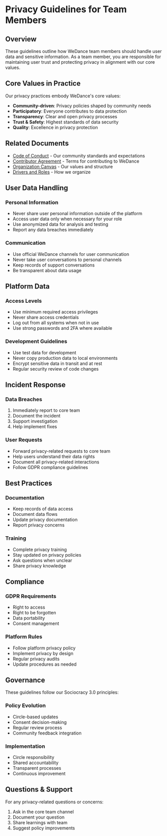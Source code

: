 # Privacy Guidelines for Team Members

## Overview

These guidelines outline how WeDance team members should handle user data and sensitive information. As a team member, you are responsible for maintaining user trust and protecting privacy in alignment with our core values.

## Core Values in Practice

Our privacy practices embody WeDance's core values:

- **Community-driven**: Privacy policies shaped by community needs
- **Participatory**: Everyone contributes to data protection
- **Transparency**: Clear and open privacy processes
- **Trust & Safety**: Highest standards of data security
- **Quality**: Excellence in privacy protection

## Related Documents

- [Code of Conduct](./code-of-conduct.md) - Our community standards and expectations
- [Contributor Agreement](./contributor-agreement.md) - Terms for contributing to WeDance
- [Organization Canvas](/docs/content/20.business/2.organization-canvas.md) - Our values and structure
- [Drivers and Roles](/docs/content/20.business/5.drivers-and-roles.md) - How we organize

## User Data Handling

### Personal Information

- Never share user personal information outside of the platform
- Access user data only when necessary for your role
- Use anonymized data for analysis and testing
- Report any data breaches immediately

### Communication

- Use official WeDance channels for user communication
- Never take user conversations to personal channels
- Keep records of support conversations
- Be transparent about data usage

## Platform Data

### Access Levels

- Use minimum required access privileges
- Never share access credentials
- Log out from all systems when not in use
- Use strong passwords and 2FA where available

### Development Guidelines

- Use test data for development
- Never copy production data to local environments
- Encrypt sensitive data in transit and at rest
- Regular security review of code changes

## Incident Response

### Data Breaches

1. Immediately report to core team
2. Document the incident
3. Support investigation
4. Help implement fixes

### User Requests

- Forward privacy-related requests to core team
- Help users understand their data rights
- Document all privacy-related interactions
- Follow GDPR compliance guidelines

## Best Practices

### Documentation

- Keep records of data access
- Document data flows
- Update privacy documentation
- Report privacy concerns

### Training

- Complete privacy training
- Stay updated on privacy policies
- Ask questions when unclear
- Share privacy knowledge

## Compliance

### GDPR Requirements

- Right to access
- Right to be forgotten
- Data portability
- Consent management

### Platform Rules

- Follow platform privacy policy
- Implement privacy by design
- Regular privacy audits
- Update procedures as needed

## Governance

These guidelines follow our Sociocracy 3.0 principles:

### Policy Evolution

- Circle-based updates
- Consent decision-making
- Regular review process
- Community feedback integration

### Implementation

- Circle responsibility
- Shared accountability
- Transparent processes
- Continuous improvement

## Questions & Support

For any privacy-related questions or concerns:

1. Ask in the core team channel
2. Document your question
3. Share learnings with team
4. Suggest policy improvements
